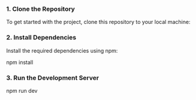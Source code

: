 ### 1. Clone the Repository

To get started with the project, clone this repository to your local machine:

### 2. Install Dependencies

Install the required dependencies using npm:

npm install

### 3. Run the Development Server

npm run dev

